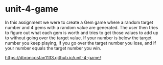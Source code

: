 # unit-4-game
In this assignment we were to create a Gem game where a random target number and 4 gems with a random value are generated.  The user then tries to figure out what each gem is worth and tries to get those values to add up to without going over the target value.  If your number is below the target number you keep playing, if you go over the target number you lose, and if your number equals the target number you win.

https://dbroncosfan1133.github.io/unit-4-game/
